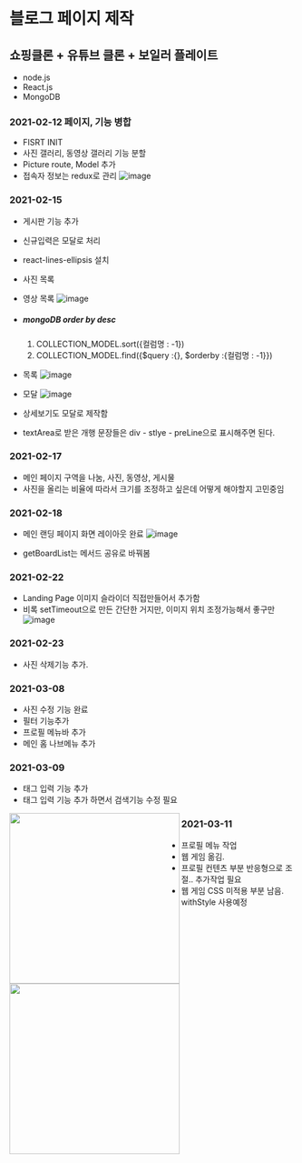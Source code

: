 # 블로그 페이지 제작
## 쇼핑클론 + 유튜브 클론 + 보일러 플레이트
- node.js
- React.js
- MongoDB

### 2021-02-12 페이지, 기능 병합
- FISRT INIT
- 사진 갤러리, 동영상 갤러리 기능 분할
- Picture route, Model 추가
- 접속자 정보는 redux로 관리
![image](https://user-images.githubusercontent.com/45280952/107959791-2beccd80-6fe7-11eb-8818-7be91d37957b.png)

### 2021-02-15
- 게시판 기능 추가
- 신규입력은 모달로 처리
- react-lines-ellipsis 설치
- 사진 목록
- 영상 목록
![image](https://user-images.githubusercontent.com/45280952/107959668-0bbd0e80-6fe7-11eb-9cbd-a64c251c3dfc.png)

- 
    ##### mongoDB  order by desc
    1. COLLECTION_MODEL.sort({컬럼명 : -1}) 
    2. COLLECTION_MODEL.find({$query :{}, $orderby :{컬럼명 : -1}})
- 목록
![image](https://user-images.githubusercontent.com/45280952/107959288-93564d80-6fe6-11eb-895f-978a7fd32fbf.png)
- 모달
![image](https://user-images.githubusercontent.com/45280952/107959336-a1a46980-6fe6-11eb-9aa0-85817a327663.png)

- 상세보기도 모달로 제작함
- textArea로 받은 개행 문장들은 div - stlye - preLine으로 표시해주면 된다.
### 2021-02-17
- 메인 페이지 구역을 나눔, 사진, 동영상, 게시물
- 사진을 올리는 비율에 따라서 크기를 조정하고 싶은데 어떻게 해야할지 고민중임

### 2021-02-18
- 메인 랜딩 페이지 화면 레이아웃 완료
![image](https://user-images.githubusercontent.com/45280952/108357386-b6743d80-7230-11eb-98c8-2dcec7ede358.png)

- getBoardList는 메서드 공유로 바꿔봄
### 2021-02-22
- Landing Page 이미지 슬라이더 직접만들어서 추가함
- 비록 setTimeout으로 만든 간단한 거지만, 이미지 위치 조정가능해서 좋구만
![image](https://user-images.githubusercontent.com/45280952/108722523-9b723800-7566-11eb-8fa9-13feb953fc2a.png)

### 2021-02-23
- 사진 삭제기능 추가.

### 2021-03-08
- 사진 수정 기능 완료
- 필터 기능추가
- 프로필 메뉴바 추가
- 메인 홈 나브메뉴 추가

### 2021-03-09
- 태그 입력 기능 추가
- 태그 입력 기능 추가 하면서 검색기능 수정 필요
<div>
    <img src ='https://user-images.githubusercontent.com/45280952/110480767-343db180-812a-11eb-9d7e-f5a2f457a78b.png' width="300px" align ="left">
    <img src ='https://user-images.githubusercontent.com/45280952/110482764-5801f700-812c-11eb-82ce-4e9bd4eff8e5.png' width="300px" align ="left">
</div>

### 2021-03-11
 - 프로필 메뉴 작업
 - 웹 게임 옮김.
 - 프로필 컨텐츠 부분 반응형으로 조절.. 추가작업 필요
 - 웹 게임 CSS 미적용 부분 남음. withStyle 사용예정